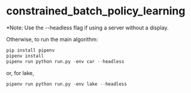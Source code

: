 # constrained_batch_policy_learning

*Note: Use the --headless flag if using a server without a display.

Otherwise, to run the main algorithm:
```python
pip install pipenv
pipenv install
pipenv run python run.py -env car --headless
```

or, for lake,

```python
pipenv run python run.py -env lake --headless
```
